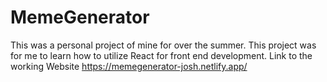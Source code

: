 # MemeGenerator
This was a personal project of mine for over the summer. This project was for me to learn how to utilize React for front end development.
Link to the working Website https://memegenerator-josh.netlify.app/ 
